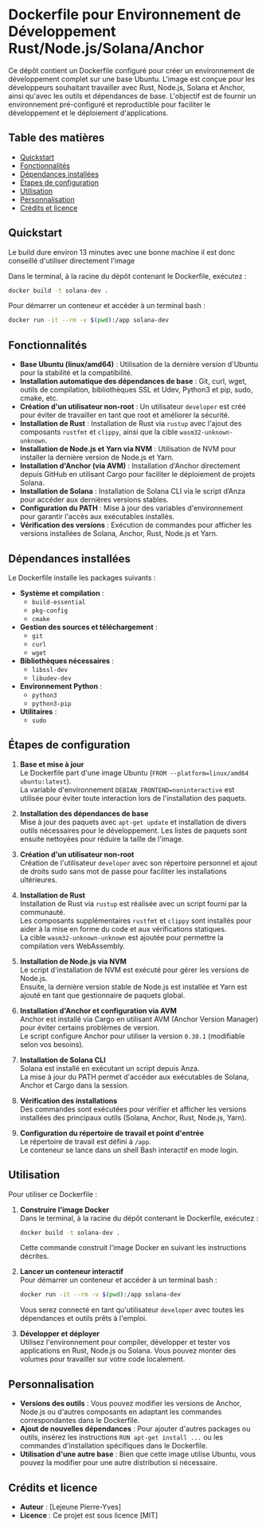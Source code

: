 # Dockerfile pour Environnement de Développement Rust/Node.js/Solana/Anchor

Ce dépôt contient un Dockerfile configuré pour créer un environnement de développement complet sur une base Ubuntu. L'image est conçue pour les développeurs souhaitant travailler avec Rust, Node.js, Solana et Anchor, ainsi qu'avec les outils et dépendances de base. L'objectif est de fournir un environnement pré-configuré et reproductible pour faciliter le développement et le déploiement d'applications.

## Table des matières

- [Quickstart](#quickstart)
- [Fonctionnalités](#fonctionnalités)
- [Dépendances installées](#dépendances-installées)
- [Étapes de configuration](#étapes-de-configuration)
- [Utilisation](#utilisation)
- [Personnalisation](#personnalisation)
- [Crédits et licence](#crédits-et-licence)


## Quickstart

   Le build dure environ 13 minutes avec une bonne machine il est donc conseillé d'utiliser directement l'image

   Dans le terminal, à la racine du dépôt contenant le Dockerfile, exécutez :
   ```bash
   docker build -t solana-dev .
   ```

Pour démarrer un conteneur et accéder à un terminal bash :
   ```bash
   docker run -it --rm -v $(pwd):/app solana-dev
   ```




## Fonctionnalités

- **Base Ubuntu (linux/amd64)** : Utilisation de la dernière version d'Ubuntu pour la stabilité et la compatibilité.
- **Installation automatique des dépendances de base** : Git, curl, wget, outils de compilation, bibliothèques SSL et Udev, Python3 et pip, sudo, cmake, etc.
- **Création d'un utilisateur non-root** : Un utilisateur `developer` est créé pour éviter de travailler en tant que root et améliorer la sécurité.
- **Installation de Rust** : Installation de Rust via `rustup` avec l'ajout des composants `rustfmt` et `clippy`, ainsi que la cible `wasm32-unknown-unknown`.
- **Installation de Node.js et Yarn via NVM** : Utilisation de NVM pour installer la dernière version de Node.js et Yarn.
- **Installation d'Anchor (via AVM)** : Installation d'Anchor directement depuis GitHub en utilisant Cargo pour faciliter le déploiement de projets Solana.
- **Installation de Solana** : Installation de Solana CLI via le script d’Anza pour accéder aux dernières versions stables.
- **Configuration du PATH** : Mise à jour des variables d'environnement pour garantir l'accès aux exécutables installés.
- **Vérification des versions** : Exécution de commandes pour afficher les versions installées de Solana, Anchor, Rust, Node.js et Yarn.

## Dépendances installées

Le Dockerfile installe les packages suivants :

- **Système et compilation** :
  - `build-essential`
  - `pkg-config`
  - `cmake`
- **Gestion des sources et téléchargement** :
  - `git`
  - `curl`
  - `wget`
- **Bibliothèques nécessaires** :
  - `libssl-dev`
  - `libudev-dev`
- **Environnement Python** :
  - `python3`
  - `python3-pip`
- **Utilitaires** :
  - `sudo`

## Étapes de configuration

1. **Base et mise à jour**  
   Le Dockerfile part d'une image Ubuntu (`FROM --platform=linux/amd64 ubuntu:latest`).  
   La variable d'environnement `DEBIAN_FRONTEND=noninteractive` est utilisée pour éviter toute interaction lors de l'installation des paquets.

2. **Installation des dépendances de base**  
   Mise à jour des paquets avec `apt-get update` et installation de divers outils nécessaires pour le développement. Les listes de paquets sont ensuite nettoyées pour réduire la taille de l'image.

3. **Création d'un utilisateur non-root**  
   Création de l'utilisateur `developer` avec son répertoire personnel et ajout de droits sudo sans mot de passe pour faciliter les installations ultérieures.

4. **Installation de Rust**  
   Installation de Rust via `rustup` est réalisée avec un script fourni par la communauté.  
   Les composants supplémentaires `rustfmt` et `clippy` sont installés pour aider à la mise en forme du code et aux vérifications statiques.  
   La cible `wasm32-unknown-unknown` est ajoutée pour permettre la compilation vers WebAssembly.

5. **Installation de Node.js via NVM**  
   Le script d'installation de NVM est exécuté pour gérer les versions de Node.js.  
   Ensuite, la dernière version stable de Node.js est installée et Yarn est ajouté en tant que gestionnaire de paquets global.

6. **Installation d'Anchor et configuration via AVM**  
   Anchor est installé via Cargo en utilisant AVM (Anchor Version Manager) pour éviter certains problèmes de version.  
   Le script configure Anchor pour utiliser la version `0.30.1` (modifiable selon vos besoins).

7. **Installation de Solana CLI**  
   Solana est installé en exécutant un script depuis Anza.  
   La mise à jour du PATH permet d'accéder aux exécutables de Solana, Anchor et Cargo dans la session.

8. **Vérification des installations**  
   Des commandes sont exécutées pour vérifier et afficher les versions installées des principaux outils (Solana, Anchor, Rust, Node.js, Yarn).

9. **Configuration du répertoire de travail et point d'entrée**  
   Le répertoire de travail est défini à `/app`.  
   Le conteneur se lance dans un shell Bash interactif en mode login.

## Utilisation

Pour utiliser ce Dockerfile :

1. **Construire l'image Docker**  
   Dans le terminal, à la racine du dépôt contenant le Dockerfile, exécutez :
   ```bash
   docker build -t solana-dev .
   ```
   Cette commande construit l'image Docker en suivant les instructions décrites.

2. **Lancer un conteneur interactif**  
   Pour démarrer un conteneur et accéder à un terminal bash :
   ```bash
   docker run -it --rm -v $(pwd):/app solana-dev
   ```
   Vous serez connecté en tant qu'utilisateur `developer` avec toutes les dépendances et outils prêts à l'emploi.

3. **Développer et déployer**  
   Utilisez l'environnement pour compiler, développer et tester vos applications en Rust, Node.js ou Solana. Vous pouvez monter des volumes pour travailler sur votre code localement.

## Personnalisation

- **Versions des outils** : Vous pouvez modifier les versions de Anchor, Node.js ou d'autres composants en adaptant les commandes correspondantes dans le Dockerfile.
- **Ajout de nouvelles dépendances** : Pour ajouter d'autres packages ou outils, insérez les instructions `RUN apt-get install ...` ou les commandes d'installation spécifiques dans le Dockerfile.
- **Utilisation d'une autre base** : Bien que cette image utilise Ubuntu, vous pouvez la modifier pour une autre distribution si nécessaire.

## Crédits et licence

- **Auteur** : [Lejeune Pierre-Yves]
- **Licence** : Ce projet est sous licence [MIT]
